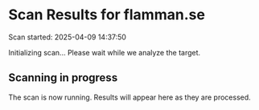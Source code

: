 # Scan Results for flamman.se

Scan started: 2025-04-09 14:37:50

Initializing scan... Please wait while we analyze the target.


## Scanning in progress

The scan is now running. Results will appear here as they are processed.

